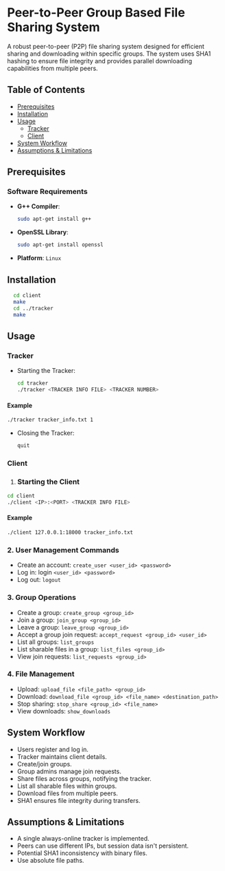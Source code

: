 # Peer-to-Peer Group Based File Sharing System

A robust peer-to-peer (P2P) file sharing system designed for efficient sharing and downloading within specific groups. The system uses SHA1 hashing to ensure file integrity and provides parallel downloading capabilities from multiple peers.

## Table of Contents

- [Prerequisites](#prerequisites)
- [Installation](#installation)
- [Usage](#usage)
  - [Tracker](#tracker)
  - [Client](#client)
- [System Workflow](#system-workflow)
- [Assumptions & Limitations](#assumptions--limitations)

## Prerequisites

### Software Requirements

- **G++ Compiler**:

  ```bash
  sudo apt-get install g++
  ```

- **OpenSSL Library**:

  ```bash
  sudo apt-get install openssl
  ```

- **Platform**: `Linux`

## Installation

  ```sh
    cd client
    make
    cd ../tracker
    make
  ```

## Usage

### Tracker

- Starting the Tracker:

  ```sh
  cd tracker
  ./tracker <TRACKER INFO FILE> <TRACKER NUMBER>
  ```

#### Example

  ```sh
  ./tracker tracker_info.txt 1
  ```

- Closing the Tracker:

  ```sh
  quit
  ```

### Client

1. ### Starting the Client

```sh
cd client
./client <IP>:<PORT> <TRACKER INFO FILE>
```

#### Example

```sh
./client 127.0.0.1:18000 tracker_info.txt
```

### 2. User Management Commands

- Create an account: `create_user <user_id> <password>`
- Log in: login `<user_id> <password>`
- Log out: `logout`

### 3. Group Operations

- Create a group: `create_group <group_id>`
- Join a group: `join_group <group_id>`
- Leave a group: `leave_group <group_id>`
- Accept a group join request: `accept_request <group_id> <user_id>`
- List all groups: `list_groups`
- List sharable files in a group: `list_files <group_id>`
- View join requests: `list_requests <group_id>`

### 4. File Management

- Upload: `upload_file <file_path> <group_id>`
- Download: `download_file <group_id> <file_name> <destination_path>`
- Stop sharing: `stop_share <group_id> <file_name>`
- View downloads: `show_downloads`

## System Workflow

- Users register and log in.
- Tracker maintains client details.
- Create/join groups.
- Group admins manage join requests.
- Share files across groups, notifying the tracker.
- List all sharable files within groups.
- Download files from multiple peers.
- SHA1 ensures file integrity during transfers.

## Assumptions & Limitations

- A single always-online tracker is implemented.
- Peers can use different IPs, but session data isn't persistent.
- Potential SHA1 inconsistency with binary files.
- Use absolute file paths.
